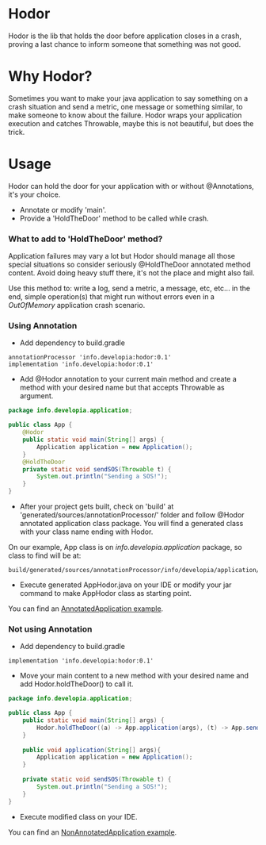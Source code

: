 # Hodor
Hodor is the lib that holds the door before application closes in a crash, proving a last chance to inform someone that something was not good.

# Why Hodor?
Sometimes you want to make your java application to say something on a crash situation and send a metric, one message or something similar, to make someone to know about the failure. 
Hodor wraps your application execution and catches Throwable, maybe this is not beautiful, but does the trick.

# Usage
Hodor can hold the door for your application with or without @Annotations, it's your choice. 
- Annotate or modify 'main'.
- Provide a 'HoldTheDoor' method to be called while crash. 

### What to add to 'HoldTheDoor' method?
Application failures may vary a lot but Hodor should manage all those special situations so consider seriously @HoldTheDoor annotated method content.
Avoid doing heavy stuff there, it's not the place and might also fail.

Use this method to: write a log, send a metric, a message, etc, etc... in the end, simple operation(s) that might run without errors even in a _OutOfMemory_ application crash scenario.


### Using Annotation
- Add dependency to build.gradle
```
annotationProcessor 'info.developia:hodor:0.1'
implementation 'info.developia:hodor:0.1'
```
- Add @Hodor annotation to your current main method and create a method with your desired name but that accepts Throwable as argument.
```java
package info.developia.application;

public class App {
    @Hodor
    public static void main(String[] args) {
        Application application = new Application();
    }
    @HoldTheDoor
    private static void sendSOS(Throwable t) {
        System.out.println("Sending a SOS!");
    }
}
```
- After your project gets built, check on 'build' at 'generated/sources/annotationProcessor/' folder and follow @Hodor annotated application class package. You will find a generated class with your class name ending with Hodor.

 On our example, App class is on _info.developia.application_ package, so class to find will be at:
```
build/generated/sources/annotationProcessor/info/developia/application/AppHodor.java
``` 
- Execute generated AppHodor.java on your IDE or modify your jar command to make AppHodor class as starting point. 

You can find an [AnnotatedApplication example](src/test/java/info/developia/application/AnnotatedApplication.java).


### Not using Annotation
- Add dependency to build.gradle
```
implementation 'info.developia:hodor:0.1'
```
- Move your main content to a new method with your desired name and add Hodor.holdTheDoor() to call it.
```java
package info.developia.application;

public class App {
    public static void main(String[] args) {
        Hodor.holdTheDoor((a) -> App.application(args), (t) -> App.sendSOS(t));
    }
    
    public void application(String[] args){
        Application application = new Application();
    }
    
    private static void sendSOS(Throwable t) {
        System.out.println("Sending a SOS!");
    }
}
```
- Execute modified class on your IDE. 

You can find an [NonAnnotatedApplication example](src/test/java/info/developia/application/NonAnnotatedApplication.java).
